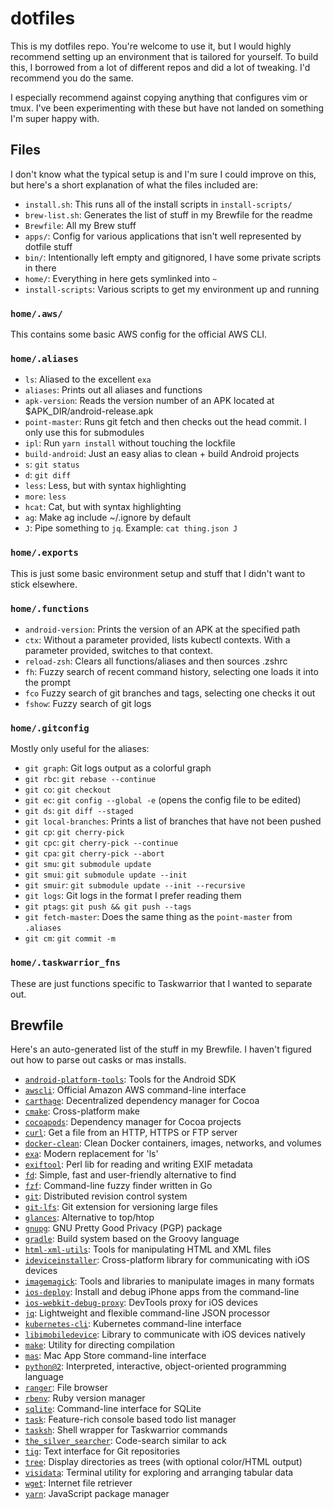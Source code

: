# dotfiles

This is my dotfiles repo. You're welcome to use it, but I would highly recommend setting up an environment that is tailored for yourself. To build this, I borrowed from a lot of different repos and did a lot of tweaking. I'd recommend you do the same.

I especially recommend against copying anything that configures vim or tmux. I've been experimenting with these but have not landed on something I'm super happy with.

## Files

I don't know what the typical setup is and I'm sure I could improve on this, but here's a short explanation of what the files included are:

- `install.sh`: This runs all of the install scripts in `install-scripts/`
- `brew-list.sh`: Generates the list of stuff in my Brewfile for the readme
- `Brewfile`: All my Brew stuff
- `apps/`: Config for various applications that isn't well represented by dotfile stuff
- `bin/`: Intentionally left empty and gitignored, I have some private scripts in there
- `home/`: Everything in here gets symlinked into `~`
- `install-scripts`: Various scripts to get my environment up and running

### `home/.aws/`
This contains some basic AWS config for the official AWS CLI.

### `home/.aliases`
- `ls`: Aliased to the excellent `exa`
- `aliases`: Prints out all aliases and functions
- `apk-version`: Reads the version number of an APK located at $APK_DIR/android-release.apk
- `point-master`: Runs git fetch and then checks out the head commit. I only use this for submodules
- `ipl`: Run `yarn install` without touching the lockfile
- `build-android`: Just an easy alias to clean + build Android projects
- `s`: `git status`
- `d`: `git diff`
- `less`: Less, but with syntax highlighting
- `more`: `less`
- `hcat`: Cat, but with syntax highlighting
- `ag`: Make ag include ~/.ignore by default
- `J`: Pipe something to `jq`. Example: `cat thing.json J`

### `home/.exports`
This is just some basic environment setup and stuff that I didn't want to stick elsewhere.

### `home/.functions`
- `android-version`: Prints the version of an APK at the specified path
- `ctx`: Without a parameter provided, lists kubectl contexts. With a parameter provided, switches to that context.
- `reload-zsh`: Clears all functions/aliases and then sources .zshrc
- `fh`: Fuzzy search of recent command history, selecting one loads it into the prompt
- `fco` Fuzzy search of git branches and tags, selecting one checks it out
- `fshow`: Fuzzy search of git logs

### `home/.gitconfig`
Mostly only useful for the aliases:

- `git graph`: Git logs output as a colorful graph
- `git rbc`: `git rebase --continue`
- `git co`: `git checkout`
- `git ec`: `git config --global -e` (opens the config file to be edited)
- `git ds`: `git diff --staged`
- `git local-branches`: Prints a list of branches that have not been pushed
- `git cp`: `git cherry-pick`
- `git cpc`: `git cherry-pick --continue`
- `git cpa`: `git cherry-pick --abort`
- `git smu`: `git submodule update`
- `git smui`: `git submodule update --init`
- `git smuir`: `git submodule update --init --recursive`
- `git logs`: Git logs in the format I prefer reading them
- `git ptags`: `git push && git push --tags`
- `git fetch-master`: Does the same thing as the `point-master` from `.aliases`
- `git cm`: `git commit -m`

### `home/.taskwarrior_fns`
These are just functions specific to Taskwarrior that I wanted to separate out.

## Brewfile
Here's an auto-generated list of the stuff in my Brewfile. I haven't figured out how to parse out casks or mas installs.

- [`android-platform-tools`](https://developer.android.com/sdk): Tools for the Android SDK
- [`awscli`](https://aws.amazon.com/cli/): Official Amazon AWS command-line interface
- [`carthage`](https://github.com/Carthage/Carthage): Decentralized dependency manager for Cocoa
- [`cmake`](https://www.cmake.org/): Cross-platform make
- [`cocoapods`](https://cocoapods.org/): Dependency manager for Cocoa projects
- [`curl`](https://curl.haxx.se/): Get a file from an HTTP, HTTPS or FTP server
- [`docker-clean`](https://github.com/ZZROTDesign/docker-clean): Clean Docker containers, images, networks, and volumes
- [`exa`](https://the.exa.website): Modern replacement for 'ls'
- [`exiftool`](https://www.sno.phy.queensu.ca/~phil/exiftool/index.html): Perl lib for reading and writing EXIF metadata
- [`fd`](https://github.com/sharkdp/fd): Simple, fast and user-friendly alternative to find
- [`fzf`](https://github.com/junegunn/fzf): Command-line fuzzy finder written in Go
- [`git`](https://git-scm.com): Distributed revision control system
- [`git-lfs`](https://github.com/git-lfs/git-lfs): Git extension for versioning large files
- [`glances`](https://nicolargo.github.io/glances/): Alternative to top/htop
- [`gnupg`](https://gnupg.org/): GNU Pretty Good Privacy (PGP) package
- [`gradle`](https://www.gradle.org/): Build system based on the Groovy language
- [`html-xml-utils`](https://www.w3.org/Tools/HTML-XML-utils/): Tools for manipulating HTML and XML files
- [`ideviceinstaller`](https://www.libimobiledevice.org/): Cross-platform library for communicating with iOS devices
- [`imagemagick`](https://www.imagemagick.org/): Tools and libraries to manipulate images in many formats
- [`ios-deploy`](https://github.com/phonegap/ios-deploy): Install and debug iPhone apps from the command-line
- [`ios-webkit-debug-proxy`](https://github.com/google/ios-webkit-debug-proxy): DevTools proxy for iOS devices
- [`jq`](https://stedolan.github.io/jq/): Lightweight and flexible command-line JSON processor
- [`kubernetes-cli`](https://kubernetes.io/): Kubernetes command-line interface
- [`libimobiledevice`](https://www.libimobiledevice.org/): Library to communicate with iOS devices natively
- [`make`](https://www.gnu.org/software/make/): Utility for directing compilation
- [`mas`](https://github.com/mas-cli/mas): Mac App Store command-line interface
- [`python@2`](https://www.python.org/): Interpreted, interactive, object-oriented programming language
- [`ranger`](https://ranger.github.io): File browser
- [`rbenv`](https://github.com/rbenv/rbenv#readme): Ruby version manager
- [`sqlite`](https://sqlite.org/): Command-line interface for SQLite
- [`task`](https://taskwarrior.org/): Feature-rich console based todo list manager
- [`tasksh`](https://tasktools.org/projects/tasksh.html): Shell wrapper for Taskwarrior commands
- [`the_silver_searcher`](https://github.com/ggreer/the_silver_searcher): Code-search similar to ack
- [`tig`](https://jonas.github.io/tig/): Text interface for Git repositories
- [`tree`](http://mama.indstate.edu/users/ice/tree/): Display directories as trees (with optional color/HTML output)
- [`visidata`](http://visidata.org/): Terminal utility for exploring and arranging tabular data
- [`wget`](https://www.gnu.org/software/wget/): Internet file retriever
- [`yarn`](https://yarnpkg.com/): JavaScript package manager
